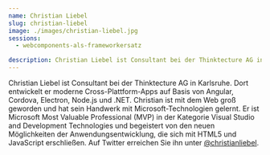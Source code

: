 ```yaml
---
name: Christian Liebel
slug: christian-liebel
image: ./images/christian-liebel.jpg
sessions:
  - webcomponents-als-frameworkersatz

description: Christian Liebel ist Consultant bei der Thinktecture AG in Karlsruhe. Dort entwickelt er moderne Cross-Plattform-Apps auf Basis von Angular, Cordova, Electron, Node.js und .NET. 
---
```


Christian Liebel ist Consultant bei der Thinktecture AG in Karlsruhe. Dort entwickelt er moderne Cross-Plattform-Apps auf Basis von Angular, Cordova, Electron, Node.js und .NET. Christian ist mit dem Web groß geworden und hat sein Handwerk mit Microsoft-Technologien gelernt. Er ist Microsoft Most Valuable Professional (MVP) in der Kategorie Visual Studio and Development Technologies und begeistert von den neuen Möglichkeiten der Anwendungsentwicklung, die sich mit HTML5 und JavaScript erschließen. Auf Twitter erreichen Sie ihn unter [@christianliebel](https://www.twitter.com/christianliebel).
